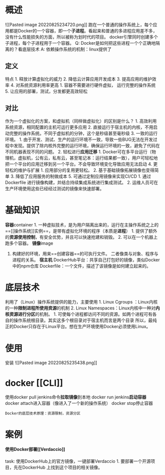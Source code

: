# 概述
![[Pasted image 20220825234720.png]]
跑在一个普通的操作系统上，每个应用都是Docker的一个容器，即一个**子进程**。看起来和普通的多进程应用差不多，没有什么性能损失的方面，所以被称为划时代的项目。
docker引擎同时创建多个子进程，每个子进程用于一个容器。
Q: Docker是如何把这些进程一个个正确地隔离的？看底层技术
A: 依赖操作系统的机制：linux提供了
## 定义
特点
	1. 释放计算虚拟化的威力
	2. 降低云计算应用开发成本
	3. 提高应用的维护效率
	4. 对系统资源利用率更高 
		1. 容器不需要进行硬件虚拟， 运行完整的操作系统
	5. 让应用的部署，测试，分发都更高效轻松
## 对比
作为一个虚拟化的方案，和虚拟机（同样做虚拟化）的区别是什么？
	1. 高效利用系统资源，相同配置的主机可运行更多应用
	2. 直接运行于宿主机的内核，不用启动完整的操作系统。不同于虚拟机的分钟，这个是秒级甚至毫秒级
	3. 一致的运行环境。
		1. 由于开发、测试、生产的运行环境不一致，导致一些BUG无法在开发过程中发现。提供了除内核外完整的运行环境，确保运行环境的一致，避免了代码在不同机器表现不同的问题。
		2. 轻松进行**应用迁移**
			1. Docker可在多平台运行（物理机，虚拟机，公有云，私有云，甚至笔记本：运行结果都一致），用户可轻松地把一个平台的应用迁移到另一个平台。不会导致环境变化导致应用无法启动
	4. 更轻松的维护与扩展
		1. 应用部分的复用更轻松。
		2. 基于基础镜像拓展镜像也变得简单
		3. 降低了应用服务的制做成本
	5. 可通过定制应用镜像来实现CI/CD
		1. 通过Dockerfile 进行镜像构建，并结合持续集成系统进行集成测试。
		2. 运维人员可在生产环境使用这些已经经过测试的镜像来快速部署。
# 基础知识
**容器**container
	1. 一种虚拟技术，是为用户隔离出来的，运行在主操作系统之上的==[[操作系统]]实例==，是带有虚拟化环境的程序（本质是**进程**）
		1. 提供了额外的**资源使用控制**，有安全优势，并且可以快速抢建和销毁。
	2. 可以在一个机器上跑多个容器。
**镜像**image
1. 构建好的环境，用来==创建容器==的可执行文件。
二者像类与对象、程序与进程的关系。
**宿主机**
DockerHub平台：共享自己打包好的镜像，类似Docker中的npm仓库
Dockerfile：一个文件，描述了该镜像是如何建立起来的。
# 底层技术
利用了（Linux）操作系统提供的能力，主要使用
	1. Linux Cgroups ：Linux内核的一种**限制进程所使用资源**的机制
	2. Linux Namespaces：Linux内核中一种对**内核资源进行分区**的机制。
		1. 可使每个进程都访问不同的资源。如两个进程可有各自的操作系统根目录。其实这多个根目录对于宿主机而言是两个目录
所以，最纯正的Docker只存在于Linux平台。想在生产环境使用Docker必须使用Linux。

# 使用

安装
![[Pasted image 20220825235438.png]]
# docker [[CLI]] 
使用docker pull jenkins命令**拉取镜像**到本地
docker run jenkins**启动容器**
docker attach进入容器（像进入了一个新的操作系统）
docker stop停止容器
```ad-summary
Docker的底层技术原理：资源限制，资源分区

```

# 案例
#### 使用Docker部署[[Verdaccio]]
task: 使用DockerHub上的官方镜像，一键部署Verdaccio
	1. 要部署一个开源项目，先在DockerHub 上找到这个项目的相关镜像。